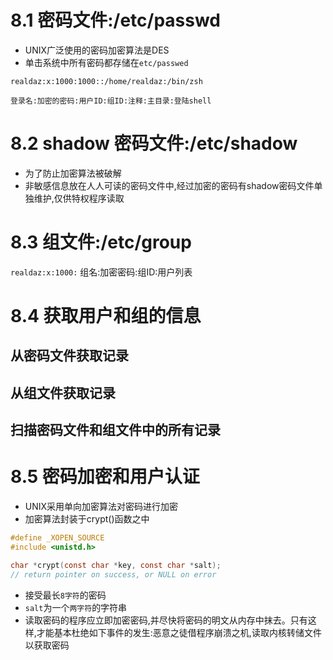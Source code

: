 # 8.1 密码文件:/etc/passwd
- UNIX广泛使用的密码加密算法是DES
- 单击系统中所有密码都存储在`etc/passwed`
```
realdaz:x:1000:1000::/home/realdaz:/bin/zsh
```
`登录名:加密的密码:用户ID:组ID:注释:主目录:登陆shell`

# 8.2 shadow 密码文件:/etc/shadow
- 为了防止加密算法被破解
- 非敏感信息放在人人可读的密码文件中,经过加密的密码有shadow密码文件单独维护,仅供特权程序读取



# 8.3 组文件:/etc/group
`realdaz:x:1000:`
组名:加密密码:组ID:用户列表

# 8.4 获取用户和组的信息
## 从密码文件获取记录
## 从组文件获取记录
## 扫描密码文件和组文件中的所有记录

# 8.5 密码加密和用户认证
- UNIX采用单向加密算法对密码进行加密
- 加密算法封装于crypt()函数之中
```c
#define _XOPEN_SOURCE
#include <unistd.h>

char *crypt(const char *key, const char *salt);
// return pointer on success, or NULL on error
```
- 接受最长`8字符`的密码
- `salt`为一个`两字符`的字符串
- 读取密码的程序应立即加密密码,并尽快将密码的明文从内存中抹去。只有这样,才能基本杜绝如下事件的发生:恶意之徒借程序崩溃之机,读取内核转储文件以获取密码

